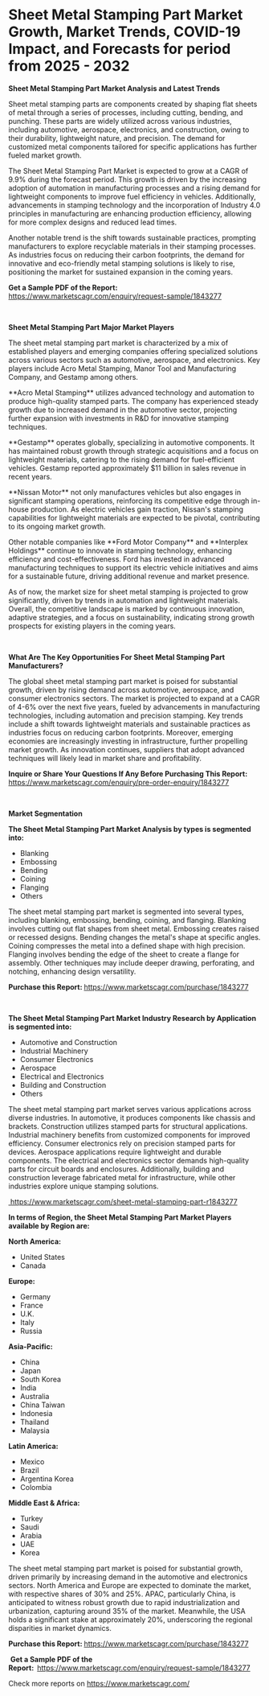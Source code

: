 <p><h1>Sheet Metal Stamping Part Market Growth, Market Trends, COVID-19 Impact, and Forecasts for period from 2025 - 2032</h1></p><p><strong>Sheet Metal Stamping Part Market Analysis and Latest Trends</strong></p>
<p><p>Sheet metal stamping parts are components created by shaping flat sheets of metal through a series of processes, including cutting, bending, and punching. These parts are widely utilized across various industries, including automotive, aerospace, electronics, and construction, owing to their durability, lightweight nature, and precision. The demand for customized metal components tailored for specific applications has further fueled market growth.</p><p>The Sheet Metal Stamping Part Market is expected to grow at a CAGR of 9.9% during the forecast period. This growth is driven by the increasing adoption of automation in manufacturing processes and a rising demand for lightweight components to improve fuel efficiency in vehicles. Additionally, advancements in stamping technology and the incorporation of Industry 4.0 principles in manufacturing are enhancing production efficiency, allowing for more complex designs and reduced lead times. </p><p>Another notable trend is the shift towards sustainable practices, prompting manufacturers to explore recyclable materials in their stamping processes. As industries focus on reducing their carbon footprints, the demand for innovative and eco-friendly metal stamping solutions is likely to rise, positioning the market for sustained expansion in the coming years.</p></p>
<p><strong>Get a Sample PDF of the Report:&nbsp;</strong> <a href="https://www.marketscagr.com/enquiry/request-sample/1843277?utm_campaign=2792&utm_medium=2&utm_source=Github&utm_content=ia&utm_term=02042025&utm_id=sheet-metal-stamping-part">https://www.marketscagr.com/enquiry/request-sample/1843277</a></p>
<p>&nbsp;</p>
<p><strong>Sheet Metal Stamping Part Major Market Players</strong></p>
<p><p>The sheet metal stamping part market is characterized by a mix of established players and emerging companies offering specialized solutions across various sectors such as automotive, aerospace, and electronics. Key players include Acro Metal Stamping, Manor Tool and Manufacturing Company, and Gestamp among others.</p><p>**Acro Metal Stamping** utilizes advanced technology and automation to produce high-quality stamped parts. The company has experienced steady growth due to increased demand in the automotive sector, projecting further expansion with investments in R&D for innovative stamping techniques.</p><p>**Gestamp** operates globally, specializing in automotive components. It has maintained robust growth through strategic acquisitions and a focus on lightweight materials, catering to the rising demand for fuel-efficient vehicles. Gestamp reported approximately $11 billion in sales revenue in recent years.</p><p>**Nissan Motor** not only manufactures vehicles but also engages in significant stamping operations, reinforcing its competitive edge through in-house production. As electric vehicles gain traction, Nissan's stamping capabilities for lightweight materials are expected to be pivotal, contributing to its ongoing market growth.</p><p>Other notable companies like **Ford Motor Company** and **Interplex Holdings** continue to innovate in stamping technology, enhancing efficiency and cost-effectiveness. Ford has invested in advanced manufacturing techniques to support its electric vehicle initiatives and aims for a sustainable future, driving additional revenue and market presence.</p><p>As of now, the market size for sheet metal stamping is projected to grow significantly, driven by trends in automation and lightweight materials. Overall, the competitive landscape is marked by continuous innovation, adaptive strategies, and a focus on sustainability, indicating strong growth prospects for existing players in the coming years.</p></p>
<p>&nbsp;</p>
<p><strong>What Are The Key Opportunities For Sheet Metal Stamping Part Manufacturers?</strong></p>
<p><p>The global sheet metal stamping part market is poised for substantial growth, driven by rising demand across automotive, aerospace, and consumer electronics sectors. The market is projected to expand at a CAGR of 4-6% over the next five years, fueled by advancements in manufacturing technologies, including automation and precision stamping. Key trends include a shift towards lightweight materials and sustainable practices as industries focus on reducing carbon footprints. Moreover, emerging economies are increasingly investing in infrastructure, further propelling market growth. As innovation continues, suppliers that adopt advanced techniques will likely lead in market share and profitability.</p></p>
<p><strong>Inquire or Share Your Questions If Any Before Purchasing This Report:</strong> <a href="https://www.marketscagr.com/enquiry/pre-order-enquiry/1843277?utm_campaign=2792&utm_medium=2&utm_source=Github&utm_content=ia&utm_term=02042025&utm_id=sheet-metal-stamping-part">https://www.marketscagr.com/enquiry/pre-order-enquiry/1843277</a></p>
<p>&nbsp;</p>
<p><strong>Market Segmentation</strong></p>
<p><strong>The Sheet Metal Stamping Part Market Analysis by types is segmented into:</strong></p>
<p><ul><li>Blanking</li><li>Embossing</li><li>Bending</li><li>Coining</li><li>Flanging</li><li>Others</li></ul></p>
<p><p>The sheet metal stamping part market is segmented into several types, including blanking, embossing, bending, coining, and flanging. Blanking involves cutting out flat shapes from sheet metal. Embossing creates raised or recessed designs. Bending changes the metal's shape at specific angles. Coining compresses the metal into a defined shape with high precision. Flanging involves bending the edge of the sheet to create a flange for assembly. Other techniques may include deeper drawing, perforating, and notching, enhancing design versatility.</p></p>
<p><strong>Purchase this Report:&nbsp;</strong><a href="https://www.marketscagr.com/purchase/1843277?utm_campaign=2792&utm_medium=2&utm_source=Github&utm_content=ia&utm_term=02042025&utm_id=sheet-metal-stamping-part">https://www.marketscagr.com/purchase/1843277</a></p>
<p>&nbsp;</p>
<p><strong>The Sheet Metal Stamping Part Market Industry Research by Application is segmented into:</strong></p>
<p><ul><li>Automotive and Construction</li><li>Industrial Machinery</li><li>Consumer Electronics</li><li>Aerospace</li><li>Electrical and Electronics</li><li>Building and Construction</li><li>Others</li></ul></p>
<p><p>The sheet metal stamping part market serves various applications across diverse industries. In automotive, it produces components like chassis and brackets. Construction utilizes stamped parts for structural applications. Industrial machinery benefits from customized components for improved efficiency. Consumer electronics rely on precision stamped parts for devices. Aerospace applications require lightweight and durable components. The electrical and electronics sector demands high-quality parts for circuit boards and enclosures. Additionally, building and construction leverage fabricated metal for infrastructure, while other industries explore unique stamping solutions.</p></p>
<p><a href="https://www.marketscagr.com/sheet-metal-stamping-part-r1843277?utm_campaign=2792&utm_medium=2&utm_source=Github&utm_content=ia&utm_term=02042025&utm_id=sheet-metal-stamping-part">&nbsp;https://www.marketscagr.com/sheet-metal-stamping-part-r1843277</a></p>
<p><strong>In terms of Region, the Sheet Metal Stamping Part Market Players available by Region are:</strong></p>
<p>
    <p> <strong> North America: </strong>
        <ul>
            <li>United States</li>
            <li>Canada</li>
        </ul>
        </p> 
    <p> <strong> Europe: </strong>
        <ul>
            <li>Germany</li>
            <li>France</li>
            <li>U.K.</li>
            <li>Italy</li>
            <li>Russia</li>
        </ul>
        </p> 
    <p> <strong> Asia-Pacific: </strong>
        <ul>
            <li>China</li>
            <li>Japan</li>
            <li>South Korea</li>
            <li>India</li>
            <li>Australia</li>
            <li>China Taiwan</li>
            <li>Indonesia</li>
            <li>Thailand</li>
            <li>Malaysia</li>
        </ul>
        </p> 
    <p> <strong> Latin America: </strong>
        <ul>
            <li>Mexico</li>
            <li>Brazil</li>
            <li>Argentina Korea</li>
            <li>Colombia</li>
        </ul>
        </p> 
    <p> <strong> Middle East & Africa: </strong>
        <ul>
            <li>Turkey</li>
            <li>Saudi</li>
            <li>Arabia</li>
            <li>UAE</li>
            <li>Korea</li>
        </ul>
    </p>
    </p>
<p><p>The sheet metal stamping part market is poised for substantial growth, driven primarily by increasing demand in the automotive and electronics sectors. North America and Europe are expected to dominate the market, with respective shares of 30% and 25%. APAC, particularly China, is anticipated to witness robust growth due to rapid industrialization and urbanization, capturing around 35% of the market. Meanwhile, the USA holds a significant stake at approximately 20%, underscoring the regional disparities in market dynamics.</p></p>
<p><strong>Purchase this Report: </strong><a href="https://www.marketscagr.com/purchase/1843277?utm_campaign=2792&utm_medium=2&utm_source=Github&utm_content=ia&utm_term=02042025&utm_id=sheet-metal-stamping-part">https://www.marketscagr.com/purchase/1843277</a></p>
<p>&nbsp;<strong>Get a Sample PDF of the Report:&nbsp;&nbsp;</strong><a href="https://www.marketscagr.com/enquiry/request-sample/1843277?utm_campaign=2792&utm_medium=2&utm_source=Github&utm_content=ia&utm_term=02042025&utm_id=sheet-metal-stamping-part">https://www.marketscagr.com/enquiry/request-sample/1843277</a></p>
<p><strong></strong></p>
<p>Check more reports on <a href="https://www.marketscagr.com/?utm_campaign=2792&utm_medium=2&utm_source=Github&utm_content=ia&utm_term=02042025&utm_id=sheet-metal-stamping-part">https://www.marketscagr.com/</a></p>